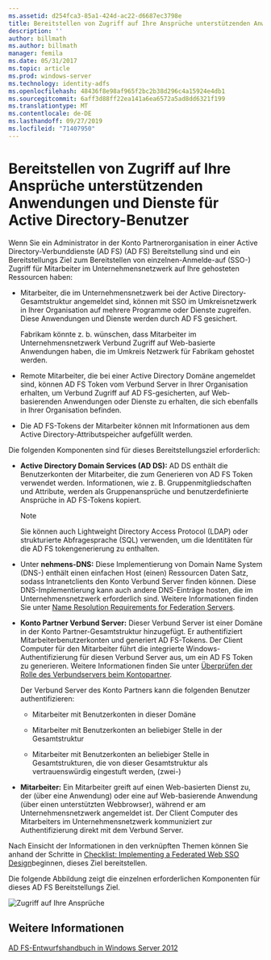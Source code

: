 ```yaml
---
ms.assetid: d254fca3-85a1-424d-ac22-d6687ec3798e
title: Bereitstellen von Zugriff auf Ihre Ansprüche unterstützenden Anwendungen und Dienste für Active Directory-Benutzer
description: ''
author: billmath
ms.author: billmath
manager: femila
ms.date: 05/31/2017
ms.topic: article
ms.prod: windows-server
ms.technology: identity-adfs
ms.openlocfilehash: 48436f8e98af965f2bc2b38d296c4a15924e4db1
ms.sourcegitcommit: 6aff3d88ff22ea141a6ea6572a5ad8dd6321f199
ms.translationtype: MT
ms.contentlocale: de-DE
ms.lasthandoff: 09/27/2019
ms.locfileid: "71407950"
---
```

# <a name="provide-your-active-directory-users-access-to-your-claims-aware-applications-and-services"></a>Bereitstellen von Zugriff auf Ihre Ansprüche unterstützenden Anwendungen und Dienste für Active Directory-Benutzer

Wenn Sie ein Administrator in der Konto Partnerorganisation in einer Active Directory-Verbunddienste (AD FS) \(AD FS\) Bereitstellung sind und ein Bereitstellungs Ziel zum Bereitstellen von einzelnen\-Anmelde\-auf \(SSO-\) Zugriff für Mitarbeiter im Unternehmensnetzwerk auf Ihre gehosteten Ressourcen haben:  
  
-   Mitarbeiter, die im Unternehmensnetzwerk bei der Active Directory-Gesamtstruktur angemeldet sind, können mit SSO im Umkreisnetzwerk in Ihrer Organisation auf mehrere Programme oder Dienste zugreifen. Diese Anwendungen und Dienste werden durch AD FS gesichert.  
  
    Fabrikam könnte z. b. wünschen, dass Mitarbeiter im Unternehmensnetzwerk Verbund Zugriff auf Web\-basierte Anwendungen haben, die im Umkreis Netzwerk für Fabrikam gehostet werden.  
  
-   Remote Mitarbeiter, die bei einer Active Directory Domäne angemeldet sind, können AD FS Token vom Verbund Server in Ihrer Organisation erhalten, um Verbund Zugriff auf AD FS\-gesicherten, auf Web\-basierenden Anwendungen oder Dienste zu erhalten, die sich ebenfalls in Ihrer Organisation befinden.  
  
-   Die AD FS-Tokens der Mitarbeiter können mit Informationen aus dem Active Directory-Attributspeicher aufgefüllt werden.  
  
Die folgenden Komponenten sind für dieses Bereitstellungsziel erforderlich:  
  
-   **Active Directory Domain Services \(AD DS\):** AD DS enthält die Benutzerkonten der Mitarbeiter, die zum Generieren von AD FS Token verwendet werden. Informationen, wie z. B. Gruppenmitgliedschaften und Attribute, werden als Gruppenansprüche und benutzerdefinierte Ansprüche in AD FS-Tokens kopiert.  
  
    > [!NOTE]  
    > Sie können auch Lightweight Directory Access Protocol \(LDAP\) oder strukturierte Abfragesprache \(SQL\) verwenden, um die Identitäten für die AD FS tokengenerierung zu enthalten.  
  
-   Unter **nehmens-DNS:** Diese Implementierung von Domain Name System \(DNS-\) enthält einen einfachen Host \(einen\) Ressourcen Daten Satz, sodass Intranetclients den Konto Verbund Server finden können. Diese DNS-Implementierung kann auch andere DNS-Einträge hosten, die im Unternehmensnetzwerk erforderlich sind. Weitere Informationen finden Sie unter [Name Resolution Requirements for Federation Servers](Name-Resolution-Requirements-for-Federation-Servers.md).  
  
-   **Konto Partner Verbund Server:** Dieser Verbund Server ist einer Domäne in der Konto Partner-Gesamtstruktur hinzugefügt. Er authentifiziert Mitarbeiterbenutzerkonten und generiert AD FS-Tokens. Der Client Computer für den Mitarbeiter führt die integrierte Windows-Authentifizierung für diesen Verbund Server aus, um ein AD FS Token zu generieren. Weitere Informationen finden Sie unter [Überprüfen der Rolle des Verbundservers beim Kontopartner](Review-the-Role-of-the-Federation-Server-in-the-Account-Partner.md).  
  
    Der Verbund Server des Konto Partners kann die folgenden Benutzer authentifizieren:  
  
    -   Mitarbeiter mit Benutzerkonten in dieser Domäne  
  
    -   Mitarbeiter mit Benutzerkonten an beliebiger Stelle in der Gesamtstruktur  
  
    -   Mitarbeiter mit Benutzerkonten an beliebiger Stelle in Gesamtstrukturen, die von dieser Gesamtstruktur als vertrauenswürdig eingestuft werden, \(zwei\-\)  
  
-   **Mitarbeiter:** Ein Mitarbeiter greift auf einen Web\-basierten Dienst zu, der \(über eine Anwendung\) oder eine auf Web\-basierende Anwendung \(über einen unterstützten Webbrowser\), während er am Unternehmensnetzwerk angemeldet ist. Der Client Computer des Mitarbeiters im Unternehmensnetzwerk kommuniziert zur Authentifizierung direkt mit dem Verbund Server.  
  
Nach Einsicht der Informationen in den verknüpften Themen können Sie anhand der Schritte in [Checklist: Implementing a Federated Web SSO Design](../../ad-fs/deployment/Checklist--Implementing-a-Federated-Web-SSO-Design.md)beginnen, dieses Ziel bereitstellen.  
  
Die folgende Abbildung zeigt die einzelnen erforderlichen Komponenten für dieses AD FS Bereitstellungs Ziel.  
  
![Zugriff auf Ihre Ansprüche](media/31394ea8-fecb-4372-ac3f-cc3cf566ffc9.gif)  
  
## <a name="see-also"></a>Weitere Informationen
[AD FS-Entwurfshandbuch in Windows Server 2012](AD-FS-Design-Guide-in-Windows-Server-2012.md)
